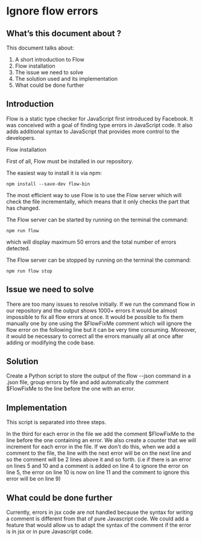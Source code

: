 # Ignore flow errors

## What’s this document about ?

This document talks about:
1. A short introduction to Flow
2. Flow installation
3. The issue we need to solve
4. The solution used and its implementation
5. What could be done further


## Introduction

Flow is a static type checker for JavaScript first introduced by Facebook. It was conceived with a goal of finding type errors in JavaScript code. It also adds additional syntax to JavaScript that provides more control to the developers.


Flow installation

First of all, Flow must be installed in our repository.

The easiest way to install it is via npm:

    npm install --save-dev flow-bin

The most efficient way to use Flow is to use the Flow server which will check the file incrementally, which means that it only checks the part that has changed.

The Flow server can be started by running on the terminal the command:

    npm run flow

which will display maximum 50 errors and the total number of errors detected.

The Flow server can be stopped by running on the terminal the command:

    npm run flow stop


## Issue we need to solve

There are too many issues to resolve initially. If we run the command flow in our repository and the output shows 1000+ errors it would be almost impossible to fix all flow errors at once. It would be possible to fix them manually one by one using the $FlowFixMe comment which will ignore the flow error on the following line but it can be very time consuming. Moreover, it would be necessary to correct all the errors manually all at once after adding or modifying the code base.


## Solution

Create a Python script to store the output of the flow --json command in a .json file, group errors by file and add automatically the comment $FlowFixMe to the line before the one with an error.


## Implementation

This script is separated into three steps. 

In the third for each error in the file we add the comment $FlowFixMe to the line before the one containing an error. We also create a counter that we will increment for each error in the file. If we don't do this, when we add a comment to the file, the line with the next error will be on the next line and so the comment will be 2 lines above it and so forth.
(i.e if there is an error on lines 5 and 10 and a comment is added on line 4 to ignore the error on line 5, the error on line 10 is now on line 11 and the comment to ignore this error will be on line 9)


## What could be done further

Currently, errors in jsx code are not handled because the syntax for writing a comment is different from that of pure Javascript code.
We could add a feature that would allow us to adapt the syntax of the comment if the error is in jsx or in pure Javascript code.
